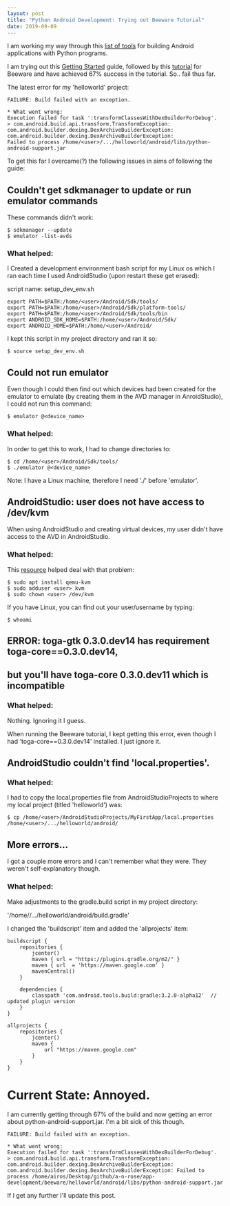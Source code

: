 ```yaml
---
layout: post
title: "Python Android Development: Trying out Beeware Tutorial"
date: 2019-09-09
---
```


I am working my way through this <a href='https://towardsdatascience.com/tools-to-run-python-on-android-9060663972b4'>list of tools</a> for building Android applications with Python programs. 

I am trying out this <a href='https://briefcase.readthedocs.io/en/latest/tutorial/getting-started.html'>Getting Started</a> guide, followed by this <a href='https://briefcase.readthedocs.io/en/latest/tutorial/tutorial-0.html'>tutorial</a> for Beeware and have achieved 67% success in the tutorial. So.. fail thus far.

The latest error for my 'helloworld' project:

```
FAILURE: Build failed with an exception.

* What went wrong:
Execution failed for task ':transformClassesWithDexBuilderForDebug'.
> com.android.build.api.transform.TransformException: com.android.builder.dexing.DexArchiveBuilderException: com.android.builder.dexing.DexArchiveBuilderException: 
Failed to process /home/<user>/.../helloworld/android/libs/python-android-support.jar
```

To get this far I overcame(?) the following issues in aims of following the guide:

## Couldn't get sdkmanager to update or run emulator commands

These commands didn't work:
```
$ sdkmanager --update
$ emulator -list-avds
```

### What helped:

I Created a development environment bash script for my Linux os which I ran each time I used AndroidStudio (upon restart these get erased):

script name: setup_dev_env.sh
```
export PATH=$PATH:/home/<user>/Android/Sdk/tools/
export PATH=$PATH:/home/<user>/Android/Sdk/platform-tools/
export PATH=$PATH:/home/<user>/Android/Sdk/tools/bin
export ANDROID_SDK_HOME=$PATH:/home/<user>/Android/Sdk/
export ANDROID_HOME=$PATH:/home/<user>/Android/
```
I kept this script in my project directory and ran it so:

```
$ source setup_dev_env.sh
```
## Could not run emulator

Even though I could then find out which devices had been created for the emulator to emulate (by creating them in the AVD manager in AnroidStudio), I could not run this command:
```
$ emulator @<device_name>
```
### What helped:

In order to get this to work, I had to change directories to:
```
$ cd /home/<user>/Android/Sdk/tools/ 
$ ./emulator @<device_name>
```
Note: I have a Linux machine, therefore I need './' before 'emulator'.

## AndroidStudio: user does not have access to /dev/kvm

When using AndroidStudio and creating virtual devices, my user didn't have access to the AVD in AndroidStudio.

### What helped:

This <a href="https://blog.chirathr.com/android/ubuntu/2018/08/13/fix-avd-error-ubuntu-18-04/">resource</a> helped deal with that problem:

```
$ sudo apt install qemu-kvm
$ sudo adduser <user> kvm
$ sudo chown <user> /dev/kvm
```

If you have Linux, you can find out your user/username by typing:

```
$ whoami
```

## ERROR: toga-gtk 0.3.0.dev14 has requirement toga-core==0.3.0.dev14,
## but you'll have toga-core 0.3.0.dev11 which is incompatible

### What helped:

Nothing. Ignoring it I guess. 

When running the Beeware tutorial, I kept getting this error, even though I had 'toga-core==0.3.0.dev14' installed. I just ignore it.


## AndroidStudio couldn't find 'local.properties'. 

### What helped:

I had to copy the local.properties file from AndroidStudioProjects to where my local project (titled 'helloworld') was:
```
$ cp /home/<user>/AndroidStudioProjects/MyFirstApp/local.properties /home/<user>/.../helloworld/android/
```

## More errors... 

I got a couple more errors and I can't remember what they were. They weren't self-explanatory though. 

### What helped:

Make adjustments to the gradle.build script in my project directory:

'/home/<user>/.../helloworld/android/build.gradle'

I changed the 'buildscript' item and added the 'allprojects' item:
```
buildscript {
    repositories {
        jcenter()
        maven { url = "https://plugins.gradle.org/m2/" }
        maven { url  = 'https://maven.google.com' }
        mavenCentral()
    }

    dependencies {
        classpath 'com.android.tools.build:gradle:3.2.0-alpha12'  // updated plugin version
    }
}

allprojects {
    repositories {
        jcenter()
        maven {
            url "https://maven.google.com"
        }
    }
}
```

# Current State: Annoyed.

I am currently getting through 67% of the build and now getting an error about python-android-support.jar. I'm a bit sick of this though. 

```
FAILURE: Build failed with an exception.

* What went wrong:
Execution failed for task ':transformClassesWithDexBuilderForDebug'.
> com.android.build.api.transform.TransformException: com.android.builder.dexing.DexArchiveBuilderException: com.android.builder.dexing.DexArchiveBuilderException: Failed to process /home/airos/Desktop/github/a-n-rose/app-development/beeware/helloworld/android/libs/python-android-support.jar
```

If I get any further I'll update this post. 
